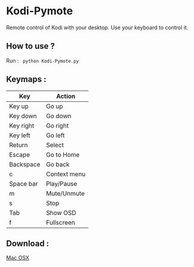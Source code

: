 Kodi-Pymote
===========

Remote control of Kodi with your desktop. Use your keyboard to control it.


How to use ?
------------

Run :
<code>
python Kodi-Pymote.py
</code>


Keymaps :
---------

<table>
  <thead>
    <th>Key</th>
    <th>Action</th>
  </thead>
  <tbody>
    <tr>
      <td>Key up</td>
      <td>Go up</td>
    </tr>
    <tr>
      <td>Key down</td>
      <td>Go down</td>
    </tr>
    <tr>
      <td>Key right</td>
      <td>Go right</td>
    </tr>
    <tr>
      <td>Key left</td>
      <td>Go left</td>
    </tr>
    <tr>
      <td>Return</td>
      <td>Select</td>
    </tr>
    <tr>
      <td>Escape</td>
      <td>Go to Home</td>
    </tr>
    <tr>
      <td>Backspace</td>
      <td>Go back</td>
    </tr>
    <tr>
      <td>c</td>
      <td>Context menu</td>
    </tr>
    <tr>
      <td>Space bar</td>
      <td>Play/Pause</td>
    </tr>
    <tr>
      <td>m</td>
      <td>Mute/Unmute</td>
    </tr>
    <tr>
      <td>s</td>
      <td>Stop</td>
    </tr>
    <tr>
      <td>Tab</td>
      <td>Show OSD</td>
    </tr>
    <tr>
      <td>f</td>
      <td>Fullscreen</td>
    </tr>
  </tbody>
  
</table>


Download :
----------

<a href="http://exadot.fr/files/Kodi-Pymote%20-%20Mac%20OSX.zip">Mac OSX</a>
